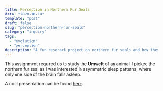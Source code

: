 ```yaml
---
title: Perception in Northern Fur Seals
date: "2020-10-19"
template: "post"
draft: false
slug: "perception-northern-fur-seals"
category: "inquiry"
tags:
  - "evolution"
  - "perception"
description: "A fun reserach project on northern fur seals and how they perceive"
---
```


This assignment required us to study the **Umwelt** of an animal. I picked the northern fur seal as I was interested in asymmetric sleep patterns, where only one side of the brain falls asleep.

A cool presentation can be found [here](/media/northernfurseals.pdf).

